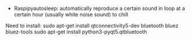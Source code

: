 - Raspipyautosleep: automatically reproduce a certain sound in loop at a certain hour (usually white noise sound) to chill


Need to install:
sudo apt-get install qtconnectivity5-dev bluetooth bluez bluez-tools
sudo apt-get install python3-pyqt5.qtbluetooth